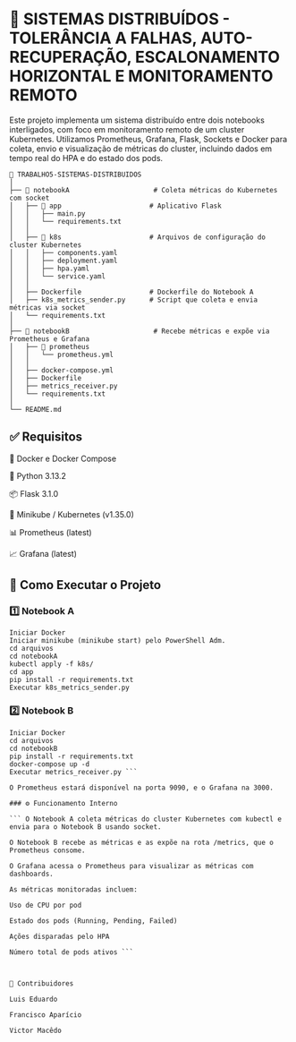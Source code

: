 # 🧐 SISTEMAS DISTRIBUÍDOS - TOLERÂNCIA A FALHAS, AUTO-RECUPERAÇÃO, ESCALONAMENTO HORIZONTAL E MONITORAMENTO REMOTO

Este projeto implementa um sistema distribuído entre dois notebooks interligados, com foco em monitoramento remoto de um cluster Kubernetes. Utilizamos Prometheus, Grafana, Flask, Sockets e Docker para coleta, envio e visualização de métricas do cluster, incluindo dados em tempo real do HPA e do estado dos pods.
```
📁 TRABALHO5-SISTEMAS-DISTRIBUIDOS
│
├── 📁 notebookA                     # Coleta métricas do Kubernetes com socket
│   ├── 📁 app                      # Aplicativo Flask
│   │   ├── main.py                
│   │   └── requirements.txt       
│   │
│   ├── 📁 k8s                      # Arquivos de configuração do cluster Kubernetes
│   │   ├── components.yaml
│   │   ├── deployment.yaml
│   │   ├── hpa.yaml
│   │   └── service.yaml
│   │
│   ├── Dockerfile                 # Dockerfile do Notebook A
│   ├── k8s_metrics_sender.py      # Script que coleta e envia métricas via socket
│   └── requirements.txt
│
├── 📁 notebookB                     # Recebe métricas e expõe via Prometheus e Grafana
│   ├── 📁 prometheus                
│   │   └── prometheus.yml
│   │
│   ├── docker-compose.yml
│   ├── Dockerfile
│   ├── metrics_receiver.py
│   └── requirements.txt
│
└── README.md
```
## ✅ Requisitos

🚙 Docker e Docker Compose

🥝 Python 3.13.2

📦 Flask 3.1.0

📱 Minikube / Kubernetes (v1.35.0)

📊 Prometheus (latest)

📈 Grafana (latest)

## 🚀 Como Executar o Projeto

### 1️⃣ Notebook A 
```
Iniciar Docker
Iniciar minikube (minikube start) pelo PowerShell Adm.
cd arquivos
cd notebookA
kubectl apply -f k8s/
cd app
pip install -r requirements.txt
Executar k8s_metrics_sender.py
```

### 2️⃣ Notebook B 
```
Iniciar Docker
cd arquivos
cd notebookB
pip install -r requirements.txt
docker-compose up -d
Executar metrics_receiver.py ```

O Prometheus estará disponível na porta 9090, e o Grafana na 3000.

### ⚙️ Funcionamento Interno

``` O Notebook A coleta métricas do cluster Kubernetes com kubectl e envia para o Notebook B usando socket.

O Notebook B recebe as métricas e as expõe na rota /metrics, que o Prometheus consome.

O Grafana acessa o Prometheus para visualizar as métricas com dashboards.

As métricas monitoradas incluem:

Uso de CPU por pod

Estado dos pods (Running, Pending, Failed)

Ações disparadas pelo HPA

Número total de pods ativos ```



📆 Contribuidores

Luis Eduardo

Francisco Aparício

Victor Macêdo

